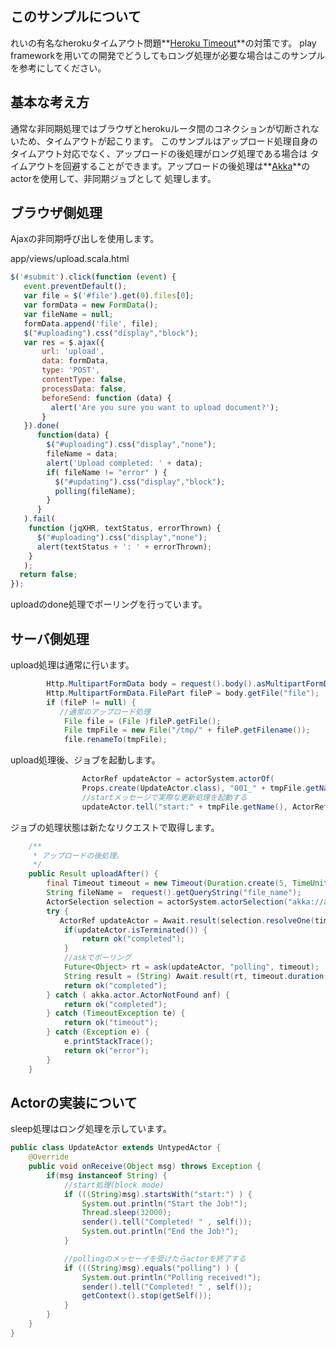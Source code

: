 ## このサンプルについて
れいの有名なherokuタイムアウト問題**[Heroku Timeout]**の対策です。
play frameworkを用いての開発でどうしてもロング処理が必要な場合はこのサンプルを参考にしてください。

## 基本な考え方

通常な非同期処理ではブラウザとherokuルータ間のコネクションが切断されないため、タイムアウトが起こります。
このサンプルはアップロード処理自身のタイムアウト対応でなく、アップロードの後処理がロング処理である場合は
タイムアウトを回避することができます。アップロードの後処理は**[Akka]**のactorを使用して、非同期ジョブとして
処理します。

## ブラウザ側処理

Ajaxの非同期呼び出しを使用します。

app/views/upload.scala.html
```javascript
$('#submit').click(function (event) {
   event.preventDefault();
   var file = $('#file').get(0).files[0];
   var formData = new FormData();
   var fileName = null;
   formData.append('file', file);
   $("#uploading").css("display","block");
   var res = $.ajax({
       url: 'upload',
       data: formData,
       type: 'POST',
       contentType: false,
       processData: false,
       beforeSend: function (data) {
         alert('Are you sure you want to upload document?');
       }
   }).done(
      function(data) {
        $("#uploading").css("display","none");
        fileName = data;
        alert('Upload completed: ' + data);
        if( fileName != "error" ) {
          $("#updating").css("display","block");
          polling(fileName);
        }
      }
   ).fail(
    function (jqXHR, textStatus, errorThrown) {
      $("#uploading").css("display","none");
      alert(textStatus + ': ' + errorThrown);
    }
   );
  return false;
});
```
uploadのdone処理でポーリングを行っています。

## サーバ側処理

upload処理は通常に行います。
```java
        Http.MultipartFormData body = request().body().asMultipartFormData();
        Http.MultipartFormData.FilePart fileP = body.getFile("file");
        if (fileP != null) {
           //通常のアップロード処理
            File file = (File )fileP.getFile();
            File tmpFile = new File("/tmp/" + fileP.getFilename());
            file.renameTo(tmpFile);
```

upload処理後、ジョブを起動します。
```java
                ActorRef updateActor = actorSystem.actorOf(
                Props.create(UpdateActor.class), "001_" + tmpFile.getName());
                //startメッセージで実際な更新処理を起動する
                updateActor.tell("start:" + tmpFile.getName(), ActorRef.noSender());
```

ジョブの処理状態は新たなリクエストで取得します。
```java
    /**
     * アップロードの後処理。
     */
    public Result uploadAfter() {
        final Timeout timeout = new Timeout(Duration.create(5, TimeUnit.SECONDS));
        String fileName =  request().getQueryString("file_name");
        ActorSelection selection = actorSystem.actorSelection("akka://application/user/001_" + fileName);
        try {
           ActorRef updateActor = Await.result(selection.resolveOne(timeout), timeout.duration());
            if(updateActor.isTerminated()) {
                return ok("completed");
            }
            //askでポーリング
            Future<Object> rt = ask(updateActor, "polling", timeout);
            String result = (String) Await.result(rt, timeout.duration());
            return ok("completed");
        } catch ( akka.actor.ActorNotFound anf) {
            return ok("completed");
        } catch (TimeoutException te) {
            return ok("timeout");
        } catch (Exception e) {
            e.printStackTrace();
            return ok("error");
        }
    }
```

## Actorの実装について

sleep処理はロング処理を示しています。
```java
public class UpdateActor extends UntypedActor {
    @Override
    public void onReceive(Object msg) throws Exception {
        if(msg instanceof String) {
            //start処理(block mode)
            if (((String)msg).startsWith("start:") ) {
                System.out.println("Start the Job!");
                Thread.sleep(32000);
                sender().tell("Completed! " , self());
                System.out.println("End the Job!");
            }

            //pollingのメッセーイを受けたらactorを終了する
            if (((String)msg).equals("polling") ) {
                System.out.println("Polling received!");
                sender().tell("Completed! " , self());
                getContext().stop(getSelf());
            }
        }
    }
}
```

[Heroku Timeout]: https://devcenter.heroku.com/articles/request-timeout
[Akka]: http://akka.io
